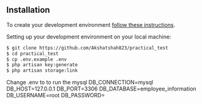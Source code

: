 

## Installation

To create your development environment [follow these instructions](https://laravel.com/docs/11.x/installation#local-installation-using-herd).

Setting up your development environment on your local machine:
```bash
$ git clone https://github.com/Akshatshah823/practical_test
$ cd practical_test
$ cp .env.example .env
$ php artisan key:generate
$ php artisan storage:link
```
 
 Change .env to to run the mysql
DB_CONNECTION=mysql
 DB_HOST=127.0.0.1
 DB_PORT=3306
 DB_DATABASE=employee_information
 DB_USERNAME=root
 DB_PASSWORD=
